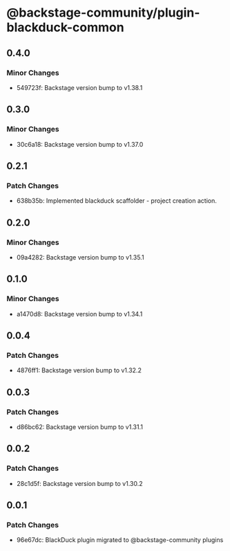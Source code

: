 # @backstage-community/plugin-blackduck-common

## 0.4.0

### Minor Changes

- 549723f: Backstage version bump to v1.38.1

## 0.3.0

### Minor Changes

- 30c6a18: Backstage version bump to v1.37.0

## 0.2.1

### Patch Changes

- 638b35b: Implemented blackduck scaffolder - project creation action.

## 0.2.0

### Minor Changes

- 09a4282: Backstage version bump to v1.35.1

## 0.1.0

### Minor Changes

- a1470d8: Backstage version bump to v1.34.1

## 0.0.4

### Patch Changes

- 4876ff1: Backstage version bump to v1.32.2

## 0.0.3

### Patch Changes

- d86bc62: Backstage version bump to v1.31.1

## 0.0.2

### Patch Changes

- 28c1d5f: Backstage version bump to v1.30.2

## 0.0.1

### Patch Changes

- 96e67dc: BlackDuck plugin migrated to @backstage-community plugins
